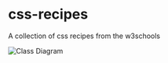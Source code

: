 # css-recipes
A collection of css recipes from the w3schools

![Class Diagram](http://www.plantuml.com/plantuml/proxy?src=https://raw.githubusercontent.com/anandakumarpalanisamy/css-recipes/main/uml/oat-context.puml)

